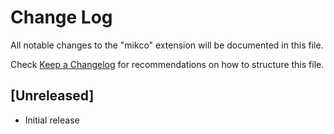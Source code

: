 # Change Log

All notable changes to the "mikco" extension will be documented in this file.

Check [Keep a Changelog](http://keepachangelog.com/) for recommendations on how to structure this file.

## [Unreleased]

- Initial release